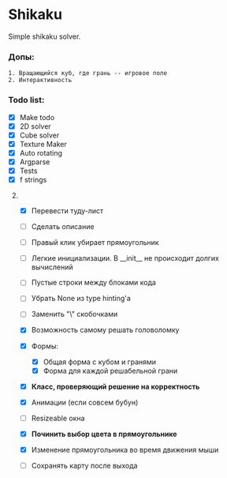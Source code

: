 # Shikaku
Simple shikaku solver.  

### Допы:
    1. Вращающийся куб, где грань -- игровое поле
    2. Интерактивность

### Todo list:
- [x] Make todo
- [x] 2D solver
- [x] Cube solver
- [x] Texture Maker
- [x] Auto rotating
- [x] Argparse
- [x] Tests
- [x] f strings

2. 
    - [x] Перевести туду-лист
    - [ ] Сделать описание 
    - [ ] Правый клик убирает прямоугольник
    - [ ] Легкие инициализации. В \_\_init__ не происходит долгих вычислений
    - [ ] Пустые строки между блоками кода
    - [ ] Убрать None из type hinting'a
    - [ ] Заменить "\\" скобочками
    - [x] Возможность самому решать головоломку
    - [x] Формы:
        - [x] Общая форма с кубом и гранями
        - [x] Форма для каждой решабельной грани
    - [x] **Класс, проверяющий решение на корректность**
    - [x] Анимации (если совсем бубун)
    - [ ] Resizeable окна
    - [x] **Починить выбор цвета в прямоугольнике**
    - [x] Изменение прямоугольника во время движения мыши
    - [ ] Сохранять карту после выхода
    
    